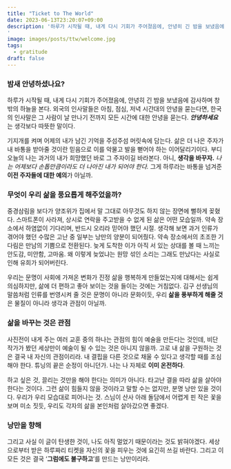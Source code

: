 ```yaml
---
title: "Ticket to The World"
date: 2023-06-13T23:20:07+09:00
description: '하루가 시작될 때, 내게 다시 기회가 주어졌음에, 안녕히 긴 밤을 보냈음에 감사하며 창밖의 하늘을 본다. 외국의 인사말들은 아침, 점심, 저녁 시간대의 안녕을 묻는다면, 한국의 인사말은 그 사람이 날 만나기 전까지 모든 시간에 대한 안녕을 묻는다. 안녕하세요는 생각보다 따뜻한 말이다.
'
image: images/posts/ttw/welcome.jpg
tags:
  - gratitude
draft: false
---
```


### 밤새 안녕하셨나요?

하루가 시작될 때, 내게 다시 기회가 주어졌음에, 안녕히 긴 밤을 보냈음에 감사하며 창밖의 하늘을 본다. 외국의 인사말들은 아침, 점심, 저녁 시간대의 안녕을 묻는다면, 한국의 인사말은 그 사람이 날 만나기 전까지 모든 시간에 대한 안녕을 묻는다. **_안녕하세요_** 는 생각보다 따뜻한 말이다.

기지개를 켜며 어제의 내가 남긴 기억을 주섬주섬 머릿속에 담는다. 삶은 더 나은 주자가 내 바통을 받아줄 것이란 믿음으로 이를 악물고 발을 뻗어야 하는 이어달리기이다. 부디 오늘의 나는 과거의 내가 희망했던 바로 그 주자이길 바라본다. 아니, **생각을 바꾸자.** _나는 어제보다 손톱만큼이라도 더 나아진 내가 되어야 한다._ 그게 하루라는 바통을 넘겨준 **이전 주자들에 대한 예의**가 아닐까.

### 무엇이 우리 삶을 풍요롭게 해주었을까?

중경삼림을 보다가 양조위가 집에서 말 그대로 아무것도 하지 않는 장면에 뻘하게 꽂혔다. 스마트폰이 사라져, 상시로 연락을 주고받을 수 없게 된 삶은 어떤 모습일까. 약속 장소에서 하염없이 기다리며, 반드시 오리라 믿어야 했던 시절. 생각해 보면 과거 인류가 겪어야 했던 수많은 고난 중 일부는 낭만의 양분이 되어줬다. 약속 장소에서의 초조한 기다림은 만남의 기쁨으로 전환된다. 늦게 도착한 이가 아직 서 있는 상대를 볼 때 느끼는 안도감, 미안함, 고마움. 왜 이렇게 늦었냐는 원망 섞인 소리는 그래도 만났다는 사실로 인해 유희가 되어버린다.

우리는 문명이 사회에 가져온 변화가 진정 삶을 행복하게 만들었는지에 대해서는 쉽게 의심하지만, 삶에 더 편하고 좋아 보이는 것을 들이는 것에는 거침없다. 김구 선생님의 말씀처럼 인류를 번영시켜 줄 것은 문명이 아니라 문화이듯, 우리 **삶을 풍부하게 해줄 것**은 물질이 아니라 생각과 관점이 아닐까.

### 삶을 바꾸는 것은 관점

사진전이 내게 주는 여러 교훈 중의 하나는 관점의 힘이 예술을 만든다는 것인데, 비단 작가가 봤던 세상만이 예술이 될 수 있는 것은 아니지 않을까. 고로 내 삶을 구원하는 것은 결국 내 자신의 관점이리라. 내 결핍을 다른 것으로 채울 수 있다고 생각할 때를 조심해야 한다. 튜닝의 끝은 순정이 아니던가. 나는 나 자체로 **이미 온전하다**.

하고 싶은 것, 끌리는 것만을 해야 한다는 의미가 아니다. 타고난 결을 따라 삶을 살아야 한다는 것이다. 그런 삶이 힘들지 않을 것이라고 말할 수는 없지만, 분명 낭만 있을 것이다. 우리가 우리 모습대로 피어나는 것. 스님이 산사 아래 돌담에서 어렵게 핀 작은 꽃을 보며 미소 짓듯, 우리도 각자의 삶을 본인처럼 살아갔으면 좋겠다.


### 낭만을 향해

그리고 사실 이 글이 탄생한 것이, 나도 아직 멀었기 때문이라는 것도 밝혀야겠다. 세상으로부터 받은 하루짜리 티켓을 자신의 꽃을 피우는 것에 요긴히 쓰길 바란다. 그리고 이 모든 것은 결국 ‘**그럼에도 불구하고**’를 만드는 낭만이리라.